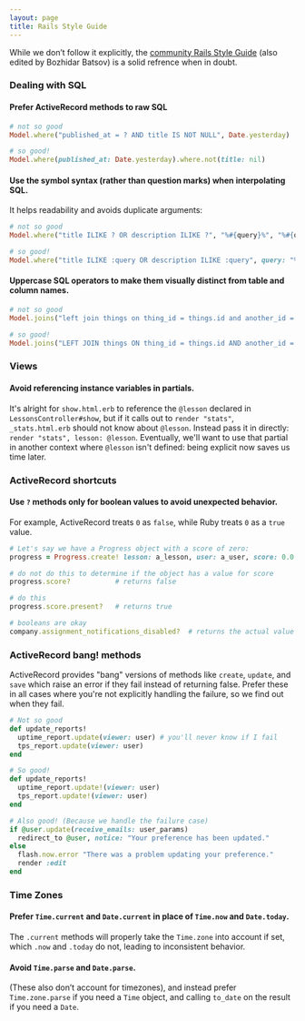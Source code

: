 ```yaml
---
layout: page
title: Rails Style Guide
---
```


While we don’t follow it explicitly, the [community Rails Style Guide](https://github.com/bbatsov/rails-style-guide) (also edited by Bozhidar Batsov) is a solid refrence when in doubt.

### Dealing with SQL

#### Prefer ActiveRecord methods to raw SQL

```ruby
# not so good
Model.where("published_at = ? AND title IS NOT NULL", Date.yesterday)

# so good!
Model.where(published_at: Date.yesterday).where.not(title: nil)
```

#### Use the symbol syntax (rather than question marks) when interpolating SQL.

It helps readability and avoids duplicate arguments:

```ruby
# not so good
Model.where("title ILIKE ? OR description ILIKE ?", "%#{query}%", "%#{query}%")

# so good!
Model.where("title ILIKE :query OR description ILIKE :query", query: "%#{query}%")
```

#### Uppercase SQL operators to make them visually distinct from table and column names.

```ruby
# not so good
Model.joins("left join things on thing_id = things.id and another_id = things.another_id")

# so good!
Model.joins("LEFT JOIN things ON thing_id = things.id AND another_id = things.another_id")
```

### Views

#### Avoid referencing instance variables in partials.

It's alright for `show.html.erb` to reference the `@lesson` declared in `LessonsController#show`, but if it calls out to `render "stats"`, `_stats.html.erb` should not know about `@lesson`. Instead pass it in directly: `render "stats", lesson: @lesson`. Eventually, we'll want to use that partial in another context where `@lesson` isn't defined: being explicit now saves us time later.

### ActiveRecord shortcuts

#### Use `?` methods only for boolean values to avoid unexpected behavior.

For example, ActiveRecord treats `0` as `false`, while Ruby treats `0` as a `true` value.

```ruby
# Let's say we have a Progress object with a score of zero:
progress = Progress.create! lesson: a_lesson, user: a_user, score: 0.0

# do not do this to determine if the object has a value for score
progress.score?           # returns false

# do this
progress.score.present?   # returns true

# booleans are okay
company.assignment_notifications_disabled?  # returns the actual value
```

### ActiveRecord bang! methods

ActiveRecord provides "bang" versions of methods like `create`, `update`, and `save` which raise an error if they fail instead of returning false. Prefer these in all cases where you're not explicitly handling the failure, so we find out when they fail.

```ruby
# Not so good
def update_reports!
  uptime_report.update(viewer: user) # you'll never know if I fail
  tps_report.update(viewer: user)
end

# So good!
def update_reports!
  uptime_report.update!(viewer: user)
  tps_report.update!(viewer: user)
end

# Also good! (Because we handle the failure case)
if @user.update(receive_emails: user_params)
  redirect_to @user, notice: "Your preference has been updated."
else
  flash.now.error "There was a problem updating your preference."
  render :edit
end
```

### Time Zones

#### Prefer `Time.current` and `Date.current` in place of `Time.now` and `Date.today`.

The `.current` methods will properly take the `Time.zone` into account if set, which `.now` and `.today` do not, leading to inconsistent behavior.

#### Avoid `Time.parse` and `Date.parse`.

(These also don’t account for timezones), and instead prefer `Time.zone.parse` if you need a `Time` object, and calling `to_date` on the result if you need a `Date`.
